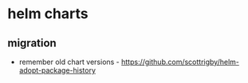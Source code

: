 # helm charts


## migration

* remember old chart versions - https://github.com/scottrigby/helm-adopt-package-history
